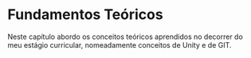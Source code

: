 
# Fundamentos Teóricos

Neste capítulo abordo os conceitos teóricos aprendidos no decorrer do meu estágio curricular, nomeadamente conceitos de Unity e de GIT.
